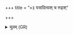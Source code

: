 +++
title = "०३ यत्रादित्याश् च रुद्राश्"

+++
<details><summary>मूलम् (GR)</summary>

यत्रादित्याश् च रुद्राश् च  
वसवश् च समाहिताः ।  
स्कम्भं तं ब्रूहि कतमः स्विद् एव सः ॥
</details>